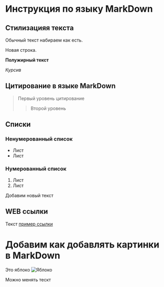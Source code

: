 # Инструкция по языку MarkDown

## Стилизацияя текста 

Обычный текст набираем как есть.

Новая строка.

**Полужирный текст**

*Курсив*

## Цитирование в языке MarkDown

> Первый уровень цитирование
>> Второй уровень 

## Списки
### Ненумерованный список
* Лист
* Лист 

### Нумерованный список
1. Лист
2. Лист

Добавим новый текст

## WEB ссылки
Текст [пример ссылки]("http.example.com "Всплывающая подсказка")

# Добавим как добавлять картинки в MarkDown  
Это яблоко 
![Яблоко](apple.jpg)
 
 Можно менять тескт 
 
 

